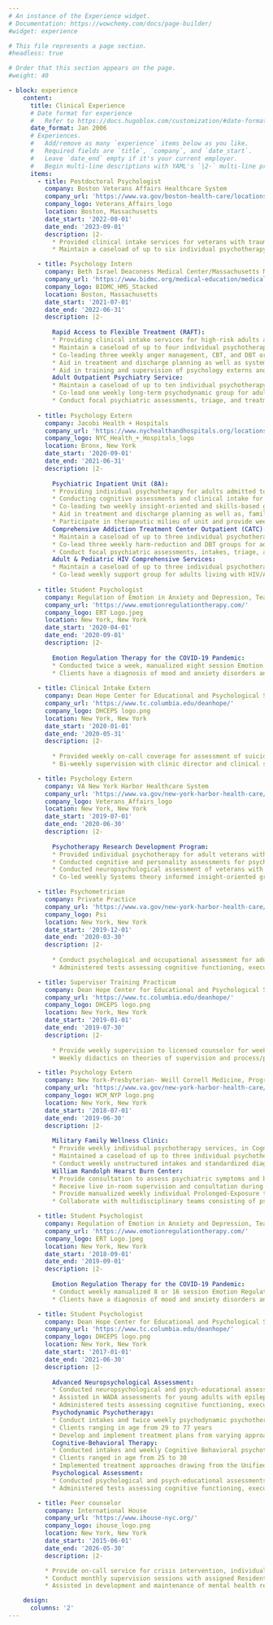 ```yaml
---
# An instance of the Experience widget.
# Documentation: https://wowchemy.com/docs/page-builder/
#widget: experience

# This file represents a page section.
#headless: true

# Order that this section appears on the page.
#weight: 40

- block: experience
    content:
      title: Clinical Experience
      # Date format for experience
      #   Refer to https://docs.hugoblox.com/customization/#date-format
      date_format: Jan 2006
      # Experiences.
      #   Add/remove as many `experience` items below as you like.
      #   Required fields are `title`, `company`, and `date_start`.
      #   Leave `date_end` empty if it's your current employer.
      #   Begin multi-line descriptions with YAML's `|2-` multi-line prefix.
      items:
        - title: Postdoctoral Psychologist
          company: Boston Veterans Affairs Healthcare System
          company_url: 'https://www.va.gov/boston-health-care/locations/brockton-va-medical-center/'
          company_logo: Veterans_Affairs_logo
          location: Boston, Massachusetts
          date_start: '2022-08-01'
          date_end: '2023-09-01'
          description: |2-
            * Provided clinical intake services for veterans with trauma and stress-related disorders seeking outpatient mental healthcare
            * Maintain a caseload of up to six individual psychotherapy cases, providing Cognitive Processing Therapy (CPT), Prolonged Exposure (PE), Cognitive Behavioral Therapy for Insomnia (CBT-I), and Written Exposure Therapy (WET)

        - title: Psychology Intern
          company: Beth Israel Deaconess Medical Center/Massachusetts Mental Health Center
          company_url: 'https://www.bidmc.org/medical-education/medical-education-by-department/psychiatry/clinical-psychology-internship-program'
          company_logo: BIDMC_HMS_Stacked
          location: Boston, Massachusetts
          date_start: '2021-07-01'
          date_end: '2022-06-31'
          description: |2-
            
            Rapid Access to Flexible Treatment (RAFT):
            * Providing clinical intake services for high-risk adults attending partial hospitalization day program for individual with psychotic-spectrum disorders and/or character pathologies
            * Maintain a caseload of up to four individual psychotherapy, providing Acceptance and Commitment Therapy (ACT), Dialectical Behavior Therapy (DBT), and CBT for patient presenting with personality and psychosis spectrum disorders
            * Co-leading three weekly anger management, CBT, and DBT oriented groups in an outpatient setting
            * Aid in treatment and discharge planning as well as systems meetings with multidisciplinary team
            * Aid in training and supervision of psychology externs and psychiatry residents
            Adult Outpatient Psychiatry Service:
            * Maintain a caseload of up to ten individual psychotherapy, providing Psychodynamic, Meta-cognition, Cognitive, and Behavioral based therapies for Department of Mental Health patients presenting with psychosis spectrum disorders
            * Co-lead one weekly long-term psychodynamic group for adults with schizophrenia 
            * Conduct focal psychiatric assessments, triage, and treatment planning for adult patients seeking treatment of psychosis spectrum disorders
        
        - title: Psychology Extern
          company: Jacobi Health + Hospitals
          company_url: 'https://www.nychealthandhospitals.org/locations/jacobi/'
          company_logo: NYC_Health_+_Hospitals_logo
          location: Bronx, New York
          date_start: '2020-09-01'
          date_end: '2021-06-31'
          description: |2-
            
            Psychiatric Inpatient Unit (8A):
            * Providing individual psychotherapy for adults admitted to mono- and bi-lingual psychiatric inpatient unit for psychotic disorders, major affective disorders, substance-abuse disorders, or a range of character pathologies
            * Conducting cognitive assessments and clinical intake for admission and psycho-diagnostic purposes
            * Co-leading two weekly insight-oriented and skills-based group on inpatient unit
            * Aid in treatment and discharge planning as well as, family and community meetings with multidisciplinary team
            * Participate in therapeutic milieu of unit and provide weekly updated on patient prognosis to multidisciplinary team
            Comprehensive Addiction Treatment Center Outpatient (CATC):
            * Maintain a caseload of up to three individual psychotherapy, providing Motivational Interviewing, and Behavioral approached for patients presenting with substance use disorders
            * Co-lead three weekly harm-reduction and DBT groups for adults seeking substance use treatment
            * Conduct focal psychiatric assessments, intakes, triage, and treatment planning for adult patients seeking substance use treatment
            Adult & Pediatric HIV Comprehensive Services:
            * Maintain a caseload of up to three individual psychotherapy patients living with HIV/AIDS, presenting mood and anxiety disorder
            * Co-lead weekly support group for adults living with HIV/AIDS
        
        - title: Student Psychologist
          company: Regulation of Emotion in Anxiety and Depression, Teachers College, Columbia University
          company_url: 'https://www.emotionregulationtherapy.com/'
          company_logo: ERT Logo.jpeg
          location: New York, New York
          date_start: '2020-04-01'
          date_end: '2020-09-01'
          description: |2-
            
            Emotion Regulation Therapy for the COVID-19 Pandemic:
            * Conducted twice a week, manualized eight session Emotion Regulation Therapy for adult outpatients experiencing distress related to COVID-19 pandemic via synchronous telehealth 
            * Clients have a diagnosis of mood and anxiety disorders and ranging in age from 23 to 53 years, with varying degrees of COVID-19 related distress from loss of loved ones to their own experiences of contracting COVID-19
        
        - title: Clinical Intake Extern
          company: Dean Hope Center for Educational and Psychological Services
          company_url: 'https://www.tc.columbia.edu/deanhope/'
          company_logo: DHCEPS logo.png
          location: New York, New York
          date_start: '2020-01-01'
          date_end: '2020-05-31'
          description: |2-
            
            * Provided weekly on-call coverage for assessment of suicide risk and appropriateness for treatment at training clinic
            * Bi-weekly supervision with clinic director and clinical social worker on prognosis and triage plan for new applicants

        - title: Psychology Extern
          company: VA New York Harbor Healthcare System
          company_url: 'https://www.va.gov/new-york-harbor-health-care/locations/manhattan-va-medical-center/'
          company_logo: Veterans_Affairs_logo
          location: New York, New York
          date_start: '2019-07-01'
          date_end: '2020-06-30'
          description: |2-
            
            Psychotherapy Research Development Program:
            * Provided individual psychotherapy for adult veterans with PTSD, severe mood and anxiety disorders, and character disorders, utilizing a variety of treatment approaches, including long-term psychodynamic psychotherapy, short-term Dynamic Interpersonal Therapy (DIT), Formulation-Based CBT, and CBT-I
            * Conducted cognitive and personality assessments for psycho-diagnostic purposes, writing integrative reports, and providing feedback to veterans
            * Conducted neuropsychological assessment of veterans with Traumatic-Brain Injuries, Alzheimer's disease, vascular dementia, Parkinson's disease, and strokes 
            * Co-led weekly Systems theory informed insight-oriented group on dual-diagnosis inpatient unit

        - title: Psychometrician
          company: Private Practice
          company_url: 'https://www.va.gov/new-york-harbor-health-care/locations/manhattan-va-medical-center/'
          company_logo: Psi
          location: New York, New York
          date_start: '2019-12-01'
          date_end: '2020-03-30'
          description: |2-
            
            * Conduct psychological and occupational assessment for adults seeking mental health services in a private practice setting
            * Administered tests assessing cognitive functioning, executive functioning, memory, & personality using standardized clinician-administered tools and projective tests

        - title: Supervisor Training Practicum
          company: Dean Hope Center for Educational and Psychological Services
          company_url: 'https://www.tc.columbia.edu/deanhope/'
          company_logo: DHCEPS logo.png
          location: New York, New York
          date_start: '2019-01-01'
          date_end: '2019-07-30'
          description: |2-
            
            * Provide weekly supervision to licensed counselor for weekly psychotherapy case
            * Weekly didactics on theories of supervision and process/peer supervision group

        - title: Psychology Extern
          company: New York-Presbyterian- Weill Cornell Medicine, Program for Anxiety and Traumatic Stress Studies
          company_url: 'https://www.va.gov/new-york-harbor-health-care/locations/manhattan-va-medical-center/'
          company_logo: WCM_NYP logo.png
          location: New York, New York
          date_start: '2018-07-01'
          date_end: '2019-06-30'
          description: |2-
            
            Military Family Wellness Clinic:
            * Provide weekly individual psychotherapy services, in Cognitive Behavioral Therapy for Insomnia, Interpersonal Psychotherapy, Cognitive Processing Therapy, and Prolonged Exposure, to veterans and veteran family members suffering from mood, anxiety and post-traumatic stress disorders
            * Maintained a caseload of up to three individual psychotherapy patients presenting with PTSD and co-occurring disorders
            * Conduct weekly unstructured intakes and standardized diagnostic assessments, using the Clinician-Administered PTSD Scale for DSM-5 (CAP-5) and Mini International Neuropsychiatric Interview (MINI), for adult clients seeking services at the clinic
            William Randolph Hearst Burn Center:
            * Provide consultation to assess psychiatric symptoms and brief cognitive-behavioral interventions at bedside to recently traumatized adult patients admitted to the medical inpatient unit
            * Receive live in-room supervision and consultation during bedside assessment and intervention
            * Provide manualized weekly individual Prolonged-Exposure therapy to victims of burn injuries in an outpatient setting as a part of RCT
            * Collaborate with multidisciplinary teams consisting of psychology, social work, surgery, physical therapists, and nursing staff to discuss new admissions, discharge planning, risk assessment, and overall clinical status of patients admitted to the inpatient burn unit

        - title: Student Psychologist
          company: Regulation of Emotion in Anxiety and Depression, Teachers College, Columbia University
          company_url: 'https://www.emotionregulationtherapy.com/'
          company_logo: ERT Logo.jpeg
          location: New York, New York
          date_start: '2018-09-01'
          date_end: '2019-09-01'
          description: |2-
            
            Emotion Regulation Therapy for the COVID-19 Pandemic:
            * Conduct weekly manualized 8 or 16 session Emotion Regulation Therapy for adult outpatients as part of a clinical trial
            * Clients have a diagnosis of mood and anxiety disorders and ranging in age from 25 to 29 years 

        - title: Student Psychologist
          company: Dean Hope Center for Educational and Psychological Services
          company_url: 'https://www.tc.columbia.edu/deanhope/'
          company_logo: DHCEPS logo.png
          location: New York, New York
          date_start: '2017-01-01'
          date_end: '2021-06-30'
          description: |2-
            
            Advanced Neuropsychological Assessment:
            * Conducted neuropsychological and psych-educational assessments for adults
            * Assisted in WADA assessments for young adults with epilepsy 
            * Administered tests assessing cognitive functioning, executive functioning, memory, & personality along with projective tests
            Psychodynamic Psychotherapy:
            * Conduct intakes and twice weekly psychodynamic psychotherapy sessions for adult outpatients presenting at a community mental health clinic
            * Clients ranging in age from 29 to 77 years 
            * Develop and implement treatment plans from varying approaches including relational, object-relations, transference-focused, and relational modalities
            Cognitive-Behavioral Therapy:
            * Conducted intakes and weekly Cognitive Behavioral psychotherapy sessions for adult outpatients presenting at a community mental health clinic
            * Clients ranged in age from 25 to 30
            * Implemented treatment approaches drawing from the Unified Protocol for Transdiagnostic Treatment of Emotional Disorders and third wave CBT approaches including Acceptance and Commitment Therapy and Mindfulness-Based Cognitive Therapy
            Psychological Assessment:
            * Conducted psychological and psych-educational assessments for adults and children
            * Administered tests assessing cognitive functioning, executive functioning, memory, & personality along with projective tests 

        - title: Peer counselor
          company: International House
          company_url: 'https://www.ihouse-nyc.org/'
          company_logo: ihouse_logo.png
          location: New York, New York
          date_start: '2015-06-01'
          date_end: '2026-05-30'
          description: |2-

          * Provide on-call service for crisis intervention, individual supportive counseling, psychotherapy, and legal & medical referrals
          * Conduct monthly supervision sessions with assigned Resident Fellows to provide support, identify and resolve issues regarding roommate conflicts and floor events 
          * Assisted in development and maintenance of mental health resource website for residents

    design:
      columns: '2'
---
```

